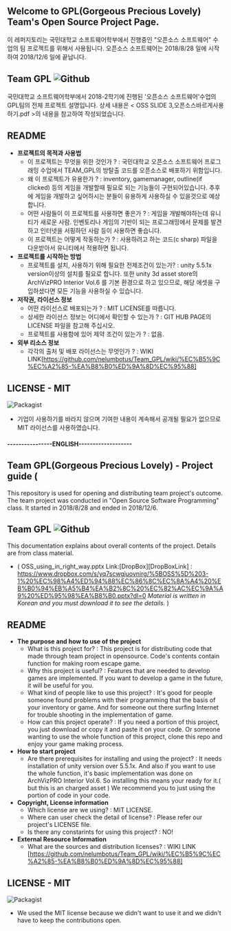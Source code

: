 ## Welcome to GPL(Gorgeous Precious Lovely) Team's Open Source Project Page.

이 레퍼지토리는 국민대학교 소프트웨어학부에서 진행중인 "오픈소스 소프트웨어" 수업의 팀 프로젝트를 위해서 사용됩니다. 오픈소스 소프트웨어는 2018/8/28 일에 시작하여 2018/12/6 일에 끝납니다. 

Team GPL ![Github](https://img.shields.io/badge/opensourcesoftware-1%2C2class-red.svg)
--------------------------------------
국민대학교 소프트웨어학부에서 2018-2학기에 진행된 '오픈소스 소프트웨어'수업의 GPL팀의 전체 프로젝트 설명입니다. 상세 내용은 < OSS SLIDE 3,오픈소스바르게사용하기.pdf >의 내용을 참고하여 작성되었습니다. 

## README

- **프로젝트의 목적과 사용법**
    - 이 프로젝트는 무엇을 위한 것인가 ? : 국민대학교 오픈소스 소프트웨어 프로그래밍 수업에서 TEAM_GPL의 방탈출 코드를 오픈소스로 배포하기 위함입니다. 
    - 왜 이 프로젝트가 유용한가 ? : inventory, gamemanager, outline(if clicked) 등의 게임을 개발할때 필요로 되는 기능들이 구현되어있습니다. 추후에 게임을 개발하고 싶어하시는 분들이 유용하게 사용하실 수 있을것으로 예상합니다. 
    - 어떤 사람들이 이 프로젝트를 사용하면 좋은가 ? : 게임을 개발해야하는데 유니티가 새로운 사람. 인벤토리나 게임의 기반이 되는 프로그래밍에서 문제를 발견하고 인터넷을 서핑하던 사람 등이 사용하면 좋습니다. 
    - 이 프로젝트는 어떻게 작동하는가 ? : 사용하려고 하는 코드(c sharp) 파일을 다운받아서 유니티에서 적용하면 됩니다. 
- **프로젝트를 시작하는 방법**
    - 프로젝트를 설치, 사용하기 위해 필요한 전제조건이 있는가? : unity 5.5.1x version이상의 설치를 필요로 합니다. 또한 unity 3d asset store의 ArchVizPRO Interior Vol.6 를 기본 환경으로 하고 있으므로, 해당 에셋을 구입하셨다면 모든 기능을 사용하실 수 있습니다. 
- **저작권, 라이선스 정보**
    - 어떤 라이선스로 배포되는가 ? : MIT LICENSE를 따릅니다. 
    - 상세한 라이선스 정보는 어디에서 확인할 수 있는가 ? : GIT HUB PAGE의 LICENSE 파일을 참고해 주십시오.
    - 프로젝트를 사용함에 있어 제약 조건이 있는가 ? : 없음.
- **외부 리소스 정보**
    - 각각의 출처 및 배포 라이선스는 무엇인가 ? : WIKI LINK[https://github.com/nelumbotus/Team_GPL/wiki/%EC%B5%9C%EC%A2%85-%EA%B8%B0%ED%9A%8D%EC%95%88] 
    
## LICENSE - MIT 
![Packagist](https://img.shields.io/packagist/l/doctrine/orm.svg)
- 기업이 사용하기를 바라지 않으며 기여한 내용이 계속해서 공개될 필요가 없으므로 MIT 라이선스를 사용하였습니다. 

#### ----------------ENGLISH-------------------

## Team GPL(Gorgeous Precious Lovely) - Project guide ( 

This repository is used for opening and distributing team project's outcome. The team project was conducted in "Open Source Software Programming" class. It started in 2018/8/28 and ended in 2018/12/6. 

Team GPL ![Github](https://img.shields.io/badge/opensourcesoftware-1%2C2class-red.svg)
----------------

This documentation explains about overall contents of the project. Details are from class material.
- ( OSS_using_in_right_way.pptx Link:[DropBox][DropBoxLink] : https://www.dropbox.com/s/yq7scwgjuovnirg/%5BOSS%5D%203-1%20%EC%98%A4%ED%94%88%EC%86%8C%EC%8A%A4%20%EB%B0%94%EB%A5%B4%EA%B2%8C%20%EC%82%AC%EC%9A%A9%20%ED%95%98%EA%B8%B0.pptx?dl=0 *Material is written in Korean and you must download it to see the details.* )

## README 

- **The purpose and how to use of the project**
    - What is this project for? : This project is for distributing code that made through team project in opensource. Code's contents contain function for making room escape game.
    - Why this project is useful? : Features that are needed to develop games are implemented. If you want to develop a game in the future, it will be useful for you.
    - What kind of people like to use this project? : It's good for people someone found problems with their programming that the basis of your inventory or game. And for someone out there surfing Internet for trouble shooting in the implementation of game.
    - How can this project operate? : If you need a portion of this project, you just download or copy it and paste it on your code. Or someone wanting to use the whole function of this project, clone this repo and enjoy your game making process.
- **How to start project**
    - Are there prerequisites for installing and using the project? : It needs installation of unity version over 5.5.1x. And also if you want to use the whole function, it's basic implementation was done on ArchVizPRO Interior Vol.6. So installing this means your ready for it.( but this is an charged asset ) We recommend you to just using the portion of code in your code.
- **Copyright, License information**
    - Which license are we using? : MIT LICENSE.
    - Where can user check the detail of license? : Please refer our project's LICENSE file.
    - Is there any constarints for using this project? : NO! 
- **External Resource Information**
    - What are the sources and distribution licenses? : WIKI LINK [https://github.com/nelumbotus/Team_GPL/wiki/%EC%B5%9C%EC%A2%85-%EA%B8%B0%ED%9A%8D%EC%95%88]
    
## LICENSE - MIT
![Packagist](https://img.shields.io/packagist/l/doctrine/orm.svg)
- We used the MIT license because we didn't want to use it and we didn't have to keep the contributions open.
    
